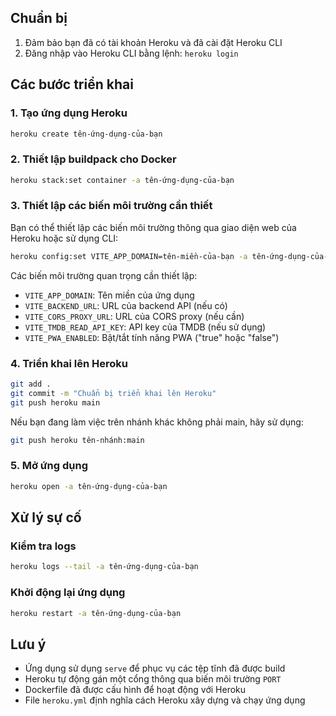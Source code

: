 
## Chuẩn bị

1. Đảm bảo bạn đã có tài khoản Heroku và đã cài đặt Heroku CLI
2. Đăng nhập vào Heroku CLI bằng lệnh: `heroku login`

## Các bước triển khai

### 1. Tạo ứng dụng Heroku

```bash
heroku create tên-ứng-dụng-của-bạn
```

### 2. Thiết lập buildpack cho Docker

```bash
heroku stack:set container -a tên-ứng-dụng-của-bạn
```

### 3. Thiết lập các biến môi trường cần thiết

Bạn có thể thiết lập các biến môi trường thông qua giao diện web của Heroku hoặc sử dụng CLI:

```bash
heroku config:set VITE_APP_DOMAIN=tên-miền-của-bạn -a tên-ứng-dụng-của-bạn
```

Các biến môi trường quan trọng cần thiết lập:

- `VITE_APP_DOMAIN`: Tên miền của ứng dụng
- `VITE_BACKEND_URL`: URL của backend API (nếu có)
- `VITE_CORS_PROXY_URL`: URL của CORS proxy (nếu cần)
- `VITE_TMDB_READ_API_KEY`: API key của TMDB (nếu sử dụng)
- `VITE_PWA_ENABLED`: Bật/tắt tính năng PWA ("true" hoặc "false")

### 4. Triển khai lên Heroku

```bash
git add .
git commit -m "Chuẩn bị triển khai lên Heroku"
git push heroku main
```

Nếu bạn đang làm việc trên nhánh khác không phải main, hãy sử dụng:

```bash
git push heroku tên-nhánh:main
```

### 5. Mở ứng dụng

```bash
heroku open -a tên-ứng-dụng-của-bạn
```

## Xử lý sự cố

### Kiểm tra logs

```bash
heroku logs --tail -a tên-ứng-dụng-của-bạn
```

### Khởi động lại ứng dụng

```bash
heroku restart -a tên-ứng-dụng-của-bạn
```

## Lưu ý

- Ứng dụng sử dụng `serve` để phục vụ các tệp tĩnh đã được build
- Heroku tự động gán một cổng thông qua biến môi trường `PORT`
- Dockerfile đã được cấu hình để hoạt động với Heroku
- File `heroku.yml` định nghĩa cách Heroku xây dựng và chạy ứng dụng
